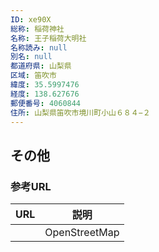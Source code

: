 ```yaml
---
ID: xe90X
総称: 稲荷神社
名称: 王子稲荷大明社
名称読み: null
別名: null
都道府県: 山梨県
区域: 笛吹市
緯度: 35.5997476
経度: 138.627676
郵便番号: 4060844
住所: 山梨県笛吹市境川町小山６８４−２
---
```


## その他

### 参考URL

| URL | 説明          |
| --- | ------------- |
|     | OpenStreetMap |
